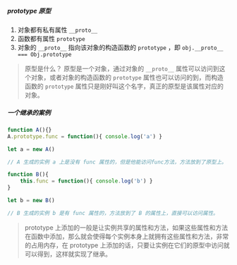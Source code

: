 
##### prototype 原型

1. 对象都有私有属性 `__proto__`
2. 函数都有属性 `prototype`
3. 对象的 `__proto__` 指向该对象的构造函数的 `prototype` ，即 `obj.__proto__ === Obj.prototype`
> 原型是什么？ 原型是一个对象，通过对象的 `__proto__` 属性可以访问到这个对象，或者对象的构造函数的 `prototype` 属性也可以访问的到，而构造函数的 `prototype` 属性只是刚好叫这个名字，真正的原型是该属性对应的对象。

##### 一个继承的案例

```js
function A(){}
A.prototype.func = function(){ console.log('a') }

let a = new A()

// A 生成的实例 a 上是没有 func 属性的，但是他能访问func方法，方法放到了原型上。
```

```js
function B(){
	this.func = function(){ console.log('b') }
}

let b = new B()

// B 生成的实例 b 是有 func 属性的，方法放到了 B 的属性上，直接可以访问属性。
```

> prototype 上添加的一般是让实例共享的属性和方法，如果这些属性和方法在函数中添加，那么就会使得每个实例本身上就拥有这些属性和方法，非常的占用内存，在 prototype 上添加的话，只要让实例在它们的原型中访问就可以得到，这样就实现了继承。
